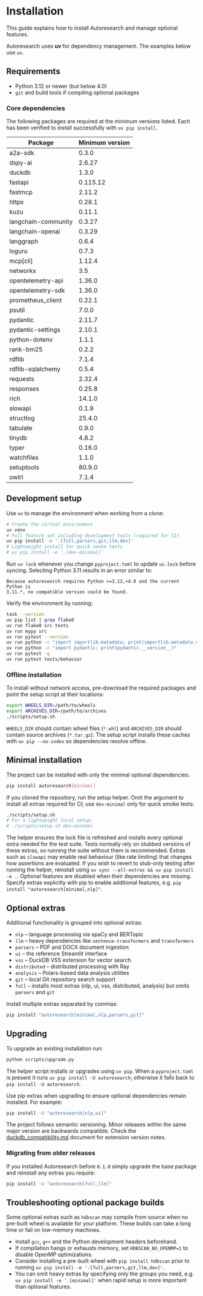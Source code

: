 # Installation

This guide explains how to install Autoresearch and manage optional features.

Autoresearch uses **uv** for dependency management. The examples below use `uv`.

## Requirements

- Python 3.12 or newer (but below 4.0)
- `git` and build tools if compiling optional packages

### Core dependencies

The following packages are required at the minimum versions listed. Each has
been verified to install successfully with `uv pip install`.

| Package | Minimum version |
| --- | --- |
| a2a-sdk | 0.3.0 |
| dspy-ai | 2.6.27 |
| duckdb | 1.3.0 |
| fastapi | 0.115.12 |
| fastmcp | 2.11.2 |
| httpx | 0.28.1 |
| kuzu | 0.11.1 |
| langchain-community | 0.3.27 |
| langchain-openai | 0.3.29 |
| langgraph | 0.6.4 |
| loguru | 0.7.3 |
| mcp[cli] | 1.12.4 |
| networkx | 3.5 |
| opentelemetry-api | 1.36.0 |
| opentelemetry-sdk | 1.36.0 |
| prometheus_client | 0.22.1 |
| psutil | 7.0.0 |
| pydantic | 2.11.7 |
| pydantic-settings | 2.10.1 |
| python-dotenv | 1.1.1 |
| rank-bm25 | 0.2.2 |
| rdflib | 7.1.4 |
| rdflib-sqlalchemy | 0.5.4 |
| requests | 2.32.4 |
| responses | 0.25.8 |
| rich | 14.1.0 |
| slowapi | 0.1.9 |
| structlog | 25.4.0 |
| tabulate | 0.9.0 |
| tinydb | 4.8.2 |
| typer | 0.16.0 |
| watchfiles | 1.1.0 |
| setuptools | 80.9.0 |
| owlrl | 7.1.4 |

## Development setup

Use `uv` to manage the environment when working from a clone:

```bash
# Create the virtual environment
uv venv
# Full feature set including development tools (required for CI)
uv pip install -e '.[full,parsers,git,llm,dev]'
# Lightweight install for quick smoke tests
# uv pip install -e '.[dev-minimal]'
```
Run `uv lock` whenever you change `pyproject.toml` to update `uv.lock` before syncing.
Selecting Python 3.11 results in an error similar to:
```
Because autoresearch requires Python >=3.12,<4.0 and the current Python is
3.11.*, no compatible version could be found.
```

Verify the environment by running:

```bash
task --version
uv pip list | grep flake8
uv run flake8 src tests
uv run mypy src
uv run pytest --version
uv run python -c "import importlib.metadata; print(importlib.metadata.version('pytest-bdd'))"
uv run python -c "import pydantic; print(pydantic.__version__)"
uv run pytest -q
uv run pytest tests/behavior
```

### Offline installation

To install without network access, pre-download the required packages and point the setup script at their locations:

```bash
export WHEELS_DIR=/path/to/wheels
export ARCHIVES_DIR=/path/to/archives
./scripts/setup.sh
```

`WHEELS_DIR` should contain wheel files (`*.whl`) and `ARCHIVES_DIR` should contain source archives (`*.tar.gz`). The setup script installs these caches with `uv pip --no-index` so dependencies resolve offline.

## Minimal installation

The project can be installed with only the minimal optional dependencies:

```bash
pip install autoresearch[minimal]
```

If you cloned the repository, run the setup helper. Omit the argument to
install all extras required for CI; use `dev-minimal` only for quick smoke
tests:

```bash
./scripts/setup.sh
# For a lightweight local setup:
# ./scripts/setup.sh dev-minimal
```

The helper ensures the lock file is refreshed and installs every optional
extra needed for the test suite. Tests normally rely on stubbed versions of
these extras, so running the suite without them is recommended. Extras such as
`slowapi` may enable real behaviour (like rate limiting) that changes how
assertions are evaluated. If you wish to revert to stub-only testing after
running the helper, reinstall using `uv sync --all-extras && uv pip install -e .`. Optional
features are disabled when their dependencies are missing. Specify extras
explicitly with pip to enable additional features, e.g. ``pip install "autoresearch[minimal,nlp]"``.

## Optional extras

Additional functionality is grouped into optional extras:

- `nlp` – language processing via spaCy and BERTopic
- `llm` – heavy dependencies like `sentence-transformers` and `transformers`
- `parsers` – PDF and DOCX document ingestion
- `ui` – the reference Streamlit interface
- `vss` – DuckDB VSS extension for vector search
- `distributed` – distributed processing with Ray
- `analysis` – Polars-based data analysis utilities
- `git` – local Git repository search support
- `full` – installs most extras (nlp, ui, vss, distributed, analysis)
  but omits `parsers` and `git`

Install multiple extras separated by commas:

```bash
pip install "autoresearch[minimal,nlp,parsers,git]"
```

## Upgrading

To upgrade an existing installation run:

```bash
python scripts/upgrade.py
```

The helper script installs or upgrades using `uv pip`. When a `pyproject.toml` is present it runs `uv pip install -U autoresearch`; otherwise it falls back to `pip install -U autoresearch`.

Use pip extras when upgrading to ensure optional dependencies remain
installed. For example:
```bash
pip install -U "autoresearch[nlp,ui]"
```
The project follows semantic versioning. Minor releases within the same
major version are backwards compatible. Check the
[duckdb_compatibility.md](duckdb_compatibility.md) document for extension
version notes.

### Migrating from older releases

If you installed Autoresearch before ``0.1.0`` simply upgrade the base
package and reinstall any extras you require:
```bash
pip install -U "autoresearch[full,llm]"
```

## Troubleshooting optional package builds

Some optional extras such as `hdbscan` may compile from source when no
pre-built wheel is available for your platform. These builds can take a
long time or fail on low-memory machines.

- Install `gcc`, `g++` and the Python development headers beforehand.
- If compilation hangs or exhausts memory, set `HDBSCAN_NO_OPENMP=1` to
  disable OpenMP optimizations.
- Consider installing a pre-built wheel with `pip install hdbscan` prior
  to running `uv pip install -e '.[full,parsers,git,llm,dev]'`.
- You can omit heavy extras by specifying only the groups you need,
  e.g. `uv pip install -e '.[minimal]'` when rapid setup is more important
  than optional features.

